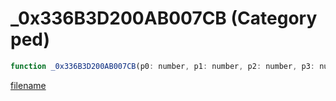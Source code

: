 # _0x336B3D200AB007CB (Category ped)

```js
function _0x336B3D200AB007CB(p0: number, p1: number, p2: number, p3: number, p4: number): number
```

[filename](_0x336B3D200AB007CB_m.md ':include')